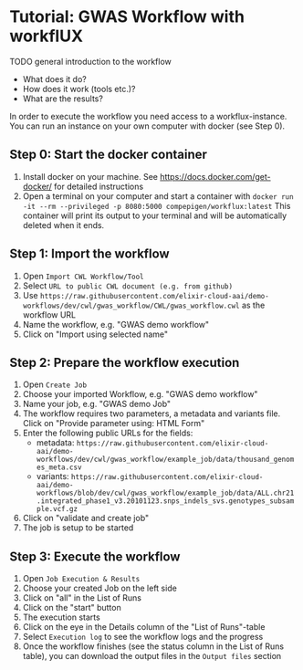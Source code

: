 # Tutorial: GWAS Workflow with workflUX

TODO general introduction to the workflow
* What does it do?
* How does it work (tools etc.)?
* What are the results?

In order to execute the workflow you need access to a workflux-instance. You can
run an instance on your own computer with docker (see Step 0).

## Step 0: Start the docker container

1. Install docker on your machine. See https://docs.docker.com/get-docker/ for
   detailed instructions
2. Open a terminal on your computer and start a container with 
   `docker run -it --rm --privileged -p 8080:5000 compepigen/workflux:latest`
   This container will print its output to your terminal and will be automatically deleted when it ends.

## Step 1: Import the workflow

1. Open `Import CWL Workflow/Tool`
2. Select `URL to public CWL document (e.g. from github)`
3. Use `https://raw.githubusercontent.com/elixir-cloud-aai/demo-workflows/dev/cwl/gwas_workflow/CWL/gwas_workflow.cwl` as the workflow URL
4. Name the workflow, e.g. "GWAS demo workflow"
5. Click on "Import using selected name"

## Step 2: Prepare the workflow execution

1. Open `Create Job`
2. Choose your imported Workflow, e.g. "GWAS demo workflow"
3. Name your job, e.g. "GWAS demo Job"
4. The workflow requires two parameters, a metadata and variants file. Click on "Provide parameter using: HTML Form"
5. Enter the following public URLs for the fields:
   * metadata: `https://raw.githubusercontent.com/elixir-cloud-aai/demo-workflows/dev/cwl/gwas_workflow/example_job/data/thousand_genomes_meta.csv`
   * variants: `https://raw.githubusercontent.com/elixir-cloud-aai/demo-workflows/blob/dev/cwl/gwas_workflow/example_job/data/ALL.chr21.integrated_phase1_v3.20101123.snps_indels_svs.genotypes_subsample.vcf.gz`
7. Click on "validate and create job"
8. The job is setup to be started

## Step 3: Execute the workflow

1. Open `Job Execution & Results`
2. Choose your created Job on the left side
3. Click on "all" in the List of Runs
4. Click on the "start" button
5. The execution starts
6. Click on the eye in the Details column of the "List of Runs"-table
7. Select `Execution log` to see the workflow logs and the progress
8. Once the workflow finishes (see the status column in the List of Runs table), you can download the output files in the `Output files` section

